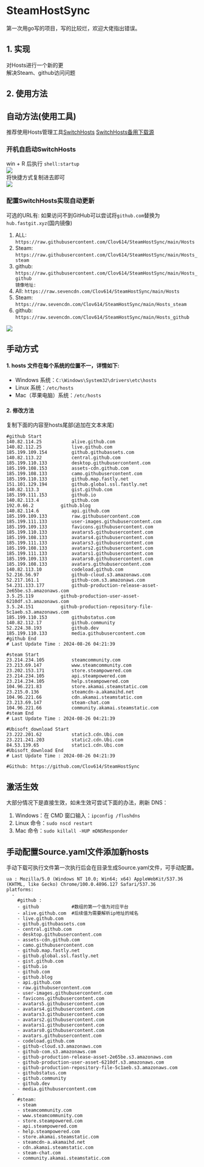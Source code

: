 # SteamHostSync
第一次用go写的项目，写的比较烂，欢迎大佬指出错误。

## 1. 实现
对Hosts进行一个新的更  
解决Steam、github访问问题

## 2. 使用方法
## 自动方法(使用工具)
推荐使用Hosts管理工具[SwitchHosts](https://github.com/oldj/SwitchHosts) 
[SwitchHosts备用下载源](https://nas.iaimi.info/s/nT5pb8jMQp32QwB)
### 开机自启动SwitchHosts
win + R 后执行 `shell:startup`    
![](/img/1.png)  
将快捷方式复制进去即可  
![](/img/2.png)  
### 配置SwitchHosts实现自动更新  
可选的URL有:
如果访问不到GitHub可以尝试将`github.com`替换为`hub.fastgit.xyz`(国内镜像)
1. ALL: `https://raw.githubusercontent.com/Clov614/SteamHostSync/main/Hosts`  
2. Steam: `https://raw.githubusercontent.com/Clov614/SteamHostSync/main/Hosts_steam`  
3. github: `https://raw.githubusercontent.com/Clov614/SteamHostSync/main/Hosts_github`    
`镜像地址:`
4. All: `https://raw.sevencdn.com/Clov614/SteamHostSync/main/Hosts`  
5. Steam: `https://raw.sevencdn.com/Clov614/SteamHostSync/main/Hosts_steam`  
6. github: `https://raw.sevencdn.com/Clov614/SteamHostSync/main/Hosts_github`  

![](/img/3.png)

## 手动方式
#### 1. hosts 文件在每个系统的位置不一，详情如下:
- Windows 系统：`C:\Windows\System32\drivers\etc\hosts`
- Linux 系统：`/etc/hosts`
- Mac（苹果电脑）系统：`/etc/hosts`

#### 2. 修改方法
复制下面的内容至hosts尾部(追加在文本末尾)

```
#github Start
140.82.114.25			alive.github.com
140.82.112.25			live.github.com
185.199.109.154			github.githubassets.com
140.82.113.22			central.github.com
185.199.110.133			desktop.githubusercontent.com
185.199.108.153			assets-cdn.github.com
185.199.108.133			camo.githubusercontent.com
185.199.110.133			github.map.fastly.net
151.101.129.194			github.global.ssl.fastly.net
140.82.113.3			gist.github.com
185.199.111.153			github.io
140.82.113.4			github.com
192.0.66.2			github.blog
140.82.114.6			api.github.com
185.199.109.133			raw.githubusercontent.com
185.199.111.133			user-images.githubusercontent.com
185.199.109.133			favicons.githubusercontent.com
185.199.110.133			avatars5.githubusercontent.com
185.199.108.133			avatars4.githubusercontent.com
185.199.111.133			avatars3.githubusercontent.com
185.199.108.133			avatars2.githubusercontent.com
185.199.111.133			avatars1.githubusercontent.com
185.199.109.133			avatars0.githubusercontent.com
185.199.108.133			avatars.githubusercontent.com
140.82.113.10			codeload.github.com
52.216.56.97			github-cloud.s3.amazonaws.com
52.217.161.1			github-com.s3.amazonaws.com
54.231.133.177			github-production-release-asset-2e65be.s3.amazonaws.com
3.5.25.119			github-production-user-asset-6210df.s3.amazonaws.com
3.5.24.151			github-production-repository-file-5c1aeb.s3.amazonaws.com
185.199.110.153			githubstatus.com
140.82.112.17			github.community
52.224.38.193			github.dev
185.199.110.133			media.githubusercontent.com
#github End
# Last Update Time : 2024-08-26 04:21:39 

#steam Start
23.214.234.105			steamcommunity.com
23.213.69.147			www.steamcommunity.com
23.202.153.171			store.steampowered.com
23.214.234.105			api.steampowered.com
23.214.234.105			help.steampowered.com
104.96.221.83			store.akamai.steamstatic.com
23.215.0.136			steamcdn-a.akamaihd.net
104.96.221.66			cdn.akamai.steamstatic.com
23.213.69.147			steam-chat.com
104.96.221.66			community.akamai.steamstatic.com
#steam End
# Last Update Time : 2024-08-26 04:21:39 

#Ubisoft_download Start
23.222.201.62			static3.cdn.Ubi.com
23.221.241.203			static2.cdn.Ubi.com
84.53.139.65			static1.cdn.Ubi.com
#Ubisoft_download End
# Last Update Time : 2024-08-26 04:21:39 

#Github: https://github.com/Clov614/SteamHostSync

```

## 激活生效
大部分情况下是直接生效，如未生效可尝试下面的办法，刷新 DNS：
1. Windows：在 CMD 窗口输入：`ipconfig /flushdns`
2. Linux 命令：`sudo nscd restart`
3. Mac 命令：`sudo killall -HUP mDNSResponder`  

## 手动配置Source.yaml文件添加新hosts  
手动下载可执行文件第一次执行后会在目录生成Source.yaml文件，可手动配置。  

```
ua : Mozilla/5.0 (Windows NT 10.0; Win64; x64) AppleWebKit/537.36 (KHTML, like Gecko) Chrome/100.0.4896.127 Safari/537.36
platforms:
  -
    #github :
    - github            #数组的第一个值为对应平台
    - alive.github.com  #后续值为需要解析ip地址的域名
    - live.github.com
    - github.githubassets.com
    - central.github.com
    - desktop.githubusercontent.com
    - assets-cdn.github.com
    - camo.githubusercontent.com
    - github.map.fastly.net
    - github.global.ssl.fastly.net
    - gist.github.com
    - github.io
    - github.com
    - github.blog
    - api.github.com
    - raw.githubusercontent.com
    - user-images.githubusercontent.com
    - favicons.githubusercontent.com
    - avatars5.githubusercontent.com
    - avatars4.githubusercontent.com
    - avatars3.githubusercontent.com
    - avatars2.githubusercontent.com
    - avatars1.githubusercontent.com
    - avatars0.githubusercontent.com
    - avatars.githubusercontent.com
    - codeload.github.com
    - github-cloud.s3.amazonaws.com
    - github-com.s3.amazonaws.com
    - github-production-release-asset-2e65be.s3.amazonaws.com
    - github-production-user-asset-6210df.s3.amazonaws.com
    - github-production-repository-file-5c1aeb.s3.amazonaws.com
    - githubstatus.com
    - github.community
    - github.dev
    - media.githubusercontent.com
  -
    #steam:
    - steam
    - steamcommunity.com
    - www.steamcommunity.com
    - store.steampowered.com
    - api.steampowered.com
    - help.steampowered.com
    - store.akamai.steamstatic.com
    - steamcdn-a.akamaihd.net
    - cdn.akamai.steamstatic.com
    - steam-chat.com
    - community.akamai.steamstatic.com
```
